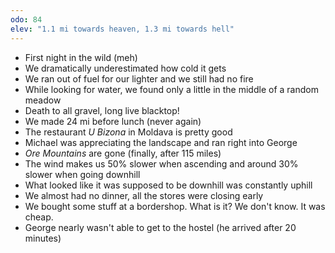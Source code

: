 ```yaml
---
odo: 84
elev: "1.1 mi towards heaven, 1.3 mi towards hell"
---
```


- First night in the wild (meh)
- We dramatically underestimated how cold it gets
- We ran out of fuel for our lighter and we still had no fire
- While looking for water, we found only a little in the middle of a random meadow
- Death to all gravel, long live blacktop!
- We made 24 mi before lunch (never again)
- The restaurant _U Bizona_ in Moldava is pretty good
- Michael was appreciating the landscape and ran right into George
- _Ore Mountains_ are gone (finally, after 115 miles)
- The wind makes us 50% slower when ascending and around 30% slower when going downhill
- What looked like it was supposed to be downhill was constantly uphill
- We almost had no dinner, all the stores were closing early
- We bought some stuff at a bordershop. What is it? We don't know. It was cheap.
- George nearly wasn't able to get to the hostel (he arrived after 20 minutes)
